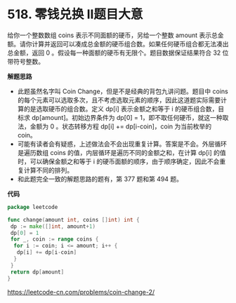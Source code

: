 # 518. 零钱兑换 II**题目大意**  

给你一个整数数组 coins 表示不同面额的硬币，另给一个整数 amount 表示总金额。请你计算并返回可以凑成总金额的硬币组合数。如果任何硬币组合都无法凑出总金额，返回 0 。假设每一种面额的硬币有无限个。题目数据保证结果符合 32 位带符号整数。

**解题思路**  

- 此题虽然名字叫 Coin Change，但是不是经典的背包九讲问题。题目中 coins 的每个元素可以选取多次，且不考虑选取元素的顺序，因此这道题实际需要计算的是选取硬币的组合数。定义 dp[i] 表示金额之和等于 i 的硬币组合数，目标求 dp[amount]。初始边界条件为 dp[0] = 1，即不取任何硬币，就这一种取法，金额为 0 。状态转移方程 dp[i] += dp[i-coin]，coin 为当前枚举的 coin。
- 可能有读者会有疑惑，上述做法会不会出现重复计算。答案是不会。外层循环是遍历数组 coins 的值，内层循环是遍历不同的金额之和，在计算 dp[i] 的值时，可以确保金额之和等于 i 的硬币面额的顺序，由于顺序确定，因此不会重复计算不同的排列。
- 和此题完全一致的解题思路的题有，第 377 题和第 494 题。

**代码**  

```go
package leetcode

func change(amount int, coins []int) int {
 dp := make([]int, amount+1)
 dp[0] = 1
 for _, coin := range coins {
  for i := coin; i <= amount; i++ {
   dp[i] += dp[i-coin]
  }
 }
 return dp[amount]
}
```

https://leetcode-cn.com/problems/coin-change-2/